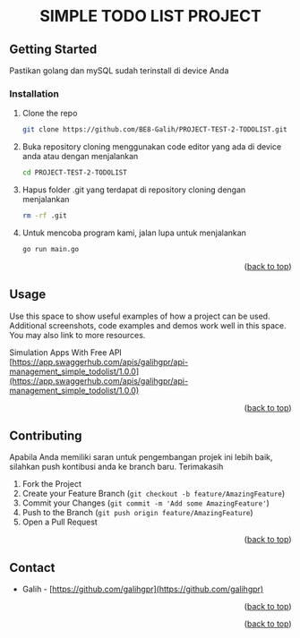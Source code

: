 <div id="top"></div>

<!-- PROJECT LOGO -->
<br />

  <h1 align="center">SIMPLE TODO LIST PROJECT</h1>

</details>


<!-- ABOUT THE PROJECT -->

## Getting Started

Pastikan golang dan mySQL sudah terinstall di device Anda

### Installation

1. Clone the repo
   ```sh
   git clone https://github.com/BE8-Galih/PROJECT-TEST-2-TODOLIST.git
   ```
2. Buka repository cloning menggunakan code editor yang ada di device anda atau dengan menjalankan 
   ```sh
   cd PROJECT-TEST-2-TODOLIST
   ```
3. Hapus folder .git yang terdapat di repository cloning dengan menjalankan
   ```sh
   rm -rf .git
   ``` 

4. Untuk mencoba program kami, jalan lupa untuk menjalankan 
     ```sh
     go run main.go
     ```
 <p align="right">(<a href="#top">back to top</a>)</p>


<!-- USAGE EXAMPLES -->
## Usage

Use this space to show useful examples of how a project can be used. Additional screenshots, code examples and demos work well in this space. You may also link to more resources.

Simulation Apps With Free API  [https://app.swaggerhub.com/apis/galihgpr/api-management_simple_todolist/1.0.0](https://app.swaggerhub.com/apis/galihgpr/api-management_simple_todolist/1.0.0)


<p align="right">(<a href="#top">back to top</a>)</p>

<!-- CONTRIBUTING -->
## Contributing

Apabila Anda memiliki saran untuk pengembangan projek ini lebih baik, silahkan push kontibusi anda ke branch baru. Terimakasih

1. Fork the Project
2. Create your Feature Branch (`git checkout -b feature/AmazingFeature`)
3. Commit your Changes (`git commit -m 'Add some AmazingFeature'`)
4. Push to the Branch (`git push origin feature/AmazingFeature`)
5. Open a Pull Request

<p align="right">(<a href="#top">back to top</a>)</p>

<!-- CONTACT -->
## Contact
* Galih - [https://github.com/galihgpr](https://github.com/galihgpr) 


<p align="right">(<a href="#top">back to top</a>)</p>

<!-- ACKNOWLEDGMENTS -->

<p align="right">(<a href="#top">back to top</a>)</p>



